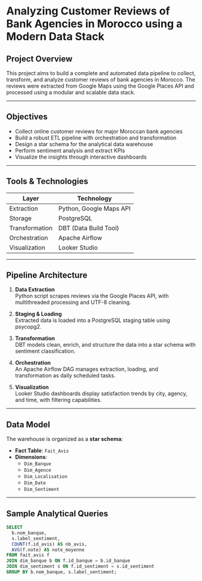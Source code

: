# Analyzing Customer Reviews of Bank Agencies in Morocco using a Modern Data Stack

## Project Overview

This project aims to build a complete and automated data pipeline to collect, transform, and analyze customer reviews of bank agencies in Morocco. The reviews were extracted from Google Maps using the Google Places API and processed using a modular and scalable data stack.

---

## Objectives

- Collect online customer reviews for major Moroccan bank agencies
- Build a robust ETL pipeline with orchestration and transformation
- Design a star schema for the analytical data warehouse
- Perform sentiment analysis and extract KPIs
- Visualize the insights through interactive dashboards

---

## Tools & Technologies

| Layer            | Technology                     |
|------------------|--------------------------------|
| Extraction       | Python, Google Maps API        |
| Storage          | PostgreSQL                     |
| Transformation   | DBT (Data Build Tool)          |
| Orchestration    | Apache Airflow                 |
| Visualization    | Looker Studio                  |

---

## Pipeline Architecture

1. **Data Extraction**  
   Python script scrapes reviews via the Google Places API, with multithreaded processing and UTF-8 cleaning.

2. **Staging & Loading**  
   Extracted data is loaded into a PostgreSQL staging table using psycopg2.

3. **Transformation**  
   DBT models clean, enrich, and structure the data into a star schema with sentiment classification.

4. **Orchestration**  
   An Apache Airflow DAG manages extraction, loading, and transformation as daily scheduled tasks.

5. **Visualization**  
   Looker Studio dashboards display satisfaction trends by city, agency, and time, with filtering capabilities.

---

## Data Model

The warehouse is organized as a **star schema**:

- **Fact Table**: `Fait_Avis`  
- **Dimensions**:  
  - `Dim_Banque`  
  - `Dim_Agence`  
  - `Dim_Localisation`  
  - `Dim_Date`  
  - `Dim_Sentiment`

---

## Sample Analytical Queries

```sql
SELECT 
  b.nom_banque, 
  s.label_sentiment, 
  COUNT(f.id_avis) AS nb_avis, 
  AVG(f.note) AS note_moyenne
FROM fait_avis f
JOIN dim_banque b ON f.id_banque = b.id_banque
JOIN dim_sentiment s ON f.id_sentiment = s.id_sentiment
GROUP BY b.nom_banque, s.label_sentiment;
